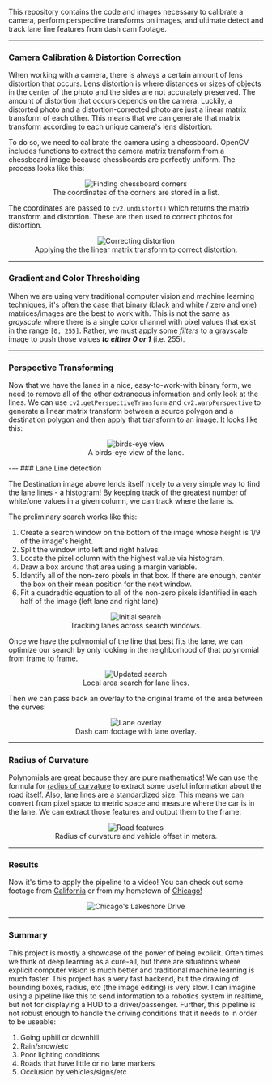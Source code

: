 This repository contains the code and images necessary to calibrate a camera, perform perspective transforms on images, and ultimate detect and track lane line features from dash cam footage.

---
### Camera Calibration & Distortion Correction

When working with a camera, there is always a certain amount of lens distortion that occurs. Lens distortion is where distances or sizes of objects in the center of the photo and the sides are not accurately preserved. The amount of distortion that occurs depends on the camera. Luckily, a distorted photo and a distortion-corrected photo are just a linear matrix transform of each other. This means that we can generate that matrix transform according to each unique camera's lens distortion.  

To do so, we need to calibrate the camera using a chessboard. OpenCV includes functions to extract the camera matrix transform from a chessboard image because chessboards are perfectly uniform. The process looks like this:

<center>
<figure>
<img src="saved_figures/chess_corners.png" alt="Finding chessboard corners"/>
<figcaption>The coordinates of the corners are stored in a list.</figcaption>
</figure>
</center>

The coordinates are passed to `cv2.undistort()` which returns the matrix transform and distortion. These are then used to correct photos for distortion.

<center>
<figure>
<img src="saved_figures/undistorted_chess.png" alt="Correcting distortion"/>
<figcaption>Applying the the linear matrix transform to correct distortion.</figcaption>
</figure>
</center>

---
###  Gradient and Color Thresholding

When we are using very traditional computer vision and machine learning techniques, it's often the case that binary (black and white / zero and one) matrices/images are the best to work with. This is not the same as *grayscale* where there is a single color channel with pixel values that exist in the range `[0, 255]`. Rather, we must apply some *filters* to a grayscale image to push those values ***to either 0 or 1*** (i.e. 255).

---
### Perspective Transforming

Now that we have the lanes in a nice, easy-to-work-with binary form, we need to remove all of the other extraneous information and only look at the lines. We can use `cv2.getPerspectiveTransform` and `cv2.warpPerspective` to generate a linear matrix transform between a source polygon and a destination polygon and then apply that transform to an image. It looks like this:

<center>
<figure>
<img src="saved_figures/perspective_transform.png" alt="birds-eye view"/>
<figcaption>A birds-eye view of the lane.</figcaption>
</figure>
</center>
---
### Lane Line detection

The Destination image above lends itself nicely to a very simple way to find the lane lines - a histogram! By keeping track of the greatest number of white/one values in a given column, we can track where the lane is.

 The preliminary search works like this:

  1. Create a search window on the bottom of the image whose height is 1/9 of the image's height.
  2. Split the window into left and right halves.
  3. Locate the pixel column with the highest value via histogram.
  4. Draw a box around that area using a margin variable.
  5. Identify all of the non-zero pixels in that box. If there are enough, center the box on their mean position for the next window.
  6. Fit a quadradtic equation to all of the non-zero pixels identified in each half of the image (left lane and right lane)

<center>
<figure>
<img src="saved_figures/01_window_search.png" alt="Initial search"/>
<figcaption> Tracking lanes across search windows.</figcaption>
</figure>
</center>

Once we have the polynomial of the line that best fits the lane, we can optimize our search by only looking in the neighborhood of that polynomial from frame to frame.

<center>
<figure>
<img src="saved_figures/02_updated_search_window.png" alt="Updated search"/>
<figcaption>Local area search for lane lines.</figcaption>
</figure>
</center>

Then we can pass back an overlay to the original frame of the area between the curves:

<center>
<figure>
<img src="saved_figures/lane_polygon.png" alt="Lane overlay"/>
<figcaption> Dash cam footage with lane overlay.</figcaption>
</figure>
</center>

---
### Radius of Curvature

Polynomials are great because they are pure mathematics! We can use the formula for [radius of curvature](https://en.wikipedia.org/wiki/Radius_of_curvature) to extract some useful information about the road itself. Also, lane lines are a standardized size. This means we can convert from pixel space to metric space and measure where the car is in the lane. We can extract those features and output them to the frame:

<center>
<figure>
<img src="output_images/lane_straight_lines1.jpg" alt="Road features"/>
<figcaption>Radius of curvature and vehicle offset in meters.</figcaption>
</figure>
</center>

---
### Results

Now it's time to apply the pipeline to a video! You can check out some footage from [California](https://www.youtube.com/watch?v=BLajapkJXVI) or from my hometown of [Chicago!](https://www.youtube.com/watch?v=eFFw32FjUxc)

<center>
<figure>
<img src="saved_figures/chicago_thumbnail.jpg" alt="Chicago's Lakeshore Drive"/>
</figure>
</center>

---
### Summary
This project is mostly a showcase of the power of being explicit. Often times we think of deep learning as a cure-all, but there are situations where explicit computer vision is much better and traditional machine learning is much faster. This project has a very fast backend, but the drawing of bounding boxes, radius, etc (the image editing) is very slow. I can imagine using a pipeline like this to send information to a robotics system in realtime, but not for displaying a HUD to a driver/passenger. Further, this pipeline is not robust enough to handle the driving conditions that it needs to in order to be useable:
  1. Going uphill or downhill
  2. Rain/snow/etc
  3. Poor lighting conditions
  4. Roads that have little or no lane markers
  5. Occlusion by vehicles/signs/etc
